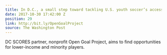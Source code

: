 ```yaml
---
title: In D.C., a small step toward tackling U.S. youth soccer’s accessibility problem
date: 2017-10-30 17:42:00 Z
position: 29
link: http://bit.ly/OpenGoalProject
source: The Washington Post
---
```


DC SCORES partner, nonprofit Open Goal Project, aims to find opportunities for lower-income and minority players.